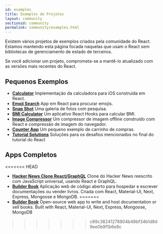 ```yaml
---
id: examples
title: Exemplos de Projetos
layout: community
sectionid: community
permalink: community/examples.html
---
```


Existem vários projetos de exemplos criados pela comunidade do React. Estamos mantendo esta página focada naquelas que usam o React sem bibliotecas de gerenciamento de estado de terceiros.

Se você adicionar um projeto, comprometa-se a mantê-lo atualizado com as versões mais recentes do React.

## Pequenos Exemplos

* **[Calculator](https://github.com/ahfarmer/calculator)** Implementação da calculadora para iOS construída em React.
* **[Emoji Search](https://github.com/ahfarmer/emoji-search)** App em React para procurar emojis.
* **[Snap Shot](https://github.com/Yog9/SnapShot)** Uma galeria de fotos com pesquisa.
* **[BMI Calculator](https://github.com/GermaVinsmoke/bmi-calculator)** Um aplicativo React Hooks para calcular BMI.
* **[Image Compressor](https://github.com/RaulB-masai/react-image-compressor)** Um compressor de imagem offline construído com React e compressão de imagem do navegador.
* **[Counter App](https://github.com/arnab-datta/counter-app)** Um pequeno exemplo de carrinho de compras.
* **[Tutorial Solutions](https://github.com/harman052/react-tutorial-solutions)** Soluções para os desafios mencionados no final do tutorial do React

## Apps Completos

<<<<<<< HEAD
* **[Hacker News Clone React/GraphQL](https://github.com/clintonwoo/hackernews-react-graphql)** Clone do Hacker News reescrito com JavaScript universal, usando React e GraphQL.
* **[Builder Book](https://github.com/builderbook/builderbook)** Aplicação web de código aberto para hospedar e escrever documentações ou vender livros. Criada com React, Material-UI, Next, Express, Mongoose e MongoDB.
=======
* **[Builder Book](https://github.com/builderbook/builderbook)** Open-source web app to write and host documentation or sell books. Built with React, Material-UI, Next, Express, Mongoose, MongoDB
>>>>>>> c89c38241278804b48bf34b1d8d9ee0b9f1b6e8c

